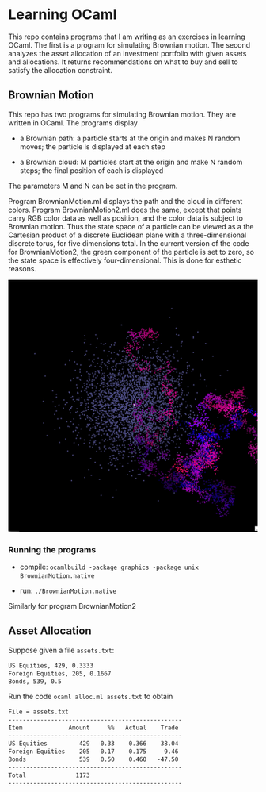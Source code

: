 # Learning OCaml

This repo contains programs that I am writing as an exercises in learning OCaml.
The first is a program for simulating Brownian motion.  The second analyzes
the asset allocation of an investment portfolio with given assets and allocations. It returns recommendations on what to buy and sell to satisfy
the allocation constraint.

## Brownian Motion

This repo has two programs for simulating Brownian motion. They are written in OCaml. The programs display

- a Brownian path: a particle starts at the origin and makes N random moves; the particle is displayed at each step

- a Brownian cloud: M particles start at the origin and make N random steps; the final position of each is displayed

The parameters M and N can be set in the program.

Program BrownianMotion.ml displays the path and the cloud in different colors. Program BrownianMotion2.ml does the same, except that points carry RGB color data as well as position, and the color data is subject to Brownian motion.  Thus the state space of a particle can be viewed as a the Cartesian product of a discrete Euclidean plane with a three-dimensional discrete torus, for five dimensions total. In the current version of the code for BrownianMotion2, the green component of the particle is set to zero, so the state space is effectively
four-dimensional.  This is done for esthetic reasons.

![image](./brownian_motion_2.jpg)

### Running the programs

-  compile: `ocamlbuild -package graphics -package unix BrownianMotion.native`
 
-  run: `./BrownianMotion.native`

Similarly for program BrownianMotion2

## Asset Allocation

Suppose given a file `assets.txt`:

```
US Equities, 429, 0.3333
Foreign Equities, 205, 0.1667
Bonds, 539, 0.5
```

Run the code `ocaml alloc.ml assets.txt` to obtain

```
File = assets.txt
-------------------------------------------------
Item             Amount     %%   Actual    Trade
-------------------------------------------------
US Equities         429   0.33    0.366    38.04
Foreign Equities    205   0.17    0.175     9.46
Bonds               539   0.50    0.460   -47.50
-------------------------------------------------
Total              1173
-------------------------------------------------
```




